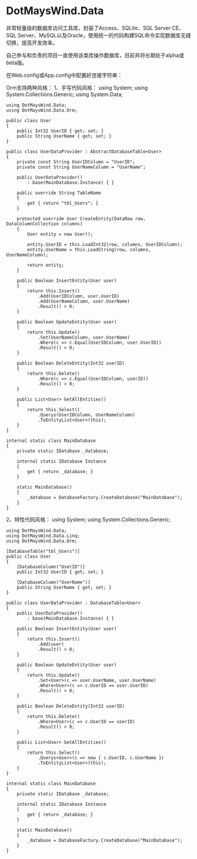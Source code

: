 DotMaysWind.Data
================

非常轻量级的数据库访问工具库，封装了Access、SQLite、SQL Server CE、SQL Server、MySQL以及Oracle，使用统一的代码构建SQL命令实现数据库无缝切换，提高开发效率。

自己参与和负责的项目一直使用该类库操作数据库，目前并将长期处于alpha或beta版。

在Web.config或App.config中配置好连接字符串：
    <connectionStrings>
    <add name="MainDatabase" connectionString="Data Source=SERVER_ADDRESS;Initial Catalog=DATABASE_NAME;Pooling=true;User ID='USERNAME';Password='PASSWORD';" providerName="System.Data.SqlClient"/>
    </connectionStrings>

Orm支持两种风格：
1、手写代码风格：
    using System;
    using System.Collections.Generic;
    using System.Data;

    using DotMaysWind.Data;
    using DotMaysWind.Data.Orm;

    public class User
    {
        public Int32 UserID { get; set; }
        public String UserName { get; set; }
    }

    public class UserDataProvider : AbstractDatabaseTable<User>
    {
        private const String UserIDColumn = "UserID";
        private const String UserNameColumn = "UserName";

        public UserDataProvider()
            : base(MainDatabase.Instance) { }

        public override String TableName
        {
            get { return "tbl_Users"; }
        }

        protected override User CreateEntity(DataRow row, DataColumnCollection columns)
        {
            User entity = new User();

            entity.UserID = this.LoadInt32(row, columns, UserIDColumn);
            entity.UserName = this.LoadString(row, columns, UserNameColumn);

            return entity;
        }

        public Boolean InsertEntity(User user)
        {
            return this.Insert()
                .Add(UserIDColumn, user.UserID)
                .Add(UserNameColumn, user.UserName)
                .Result() > 0;
        }

        public Boolean UpdateEntity(User user)
        {
            return this.Update()
                .Set(UserNameColumn, user.UserName)
                .Where(c => c.Equal(UserIDColumn, user.UserID))
                .Result() > 0;
        }

        public Boolean DeleteEntity(Int32 userID)
        {
            return this.Delete()
                .Where(c => c.Equal(UserIDColumn, userID))
                .Result() > 0;
        }

        public List<User> GetAllEntities()
        {
            return this.Select()
                .Querys(UserIDColumn, UserNameColumn)
                .ToEntityList<User>(this);
        }
    }

    internal static class MainDatabase
    {
        private static IDatabase _database;

        internal static IDatabase Instance
        {
            get { return _database; }
        }

        static MainDatabase()
        {
            _database = DatabaseFactory.CreateDatabase("MainDatabase");
        }
    }

2、特性代码风格：
    using System;
    using System.Collections.Generic;

    using DotMaysWind.Data;
    using DotMaysWind.Data.Linq;
    using DotMaysWind.Data.Orm;

    [DatabaseTable("tbl_Users")]
    public class User
    {
        [DatabaseColumn("UserID")]
        public Int32 UserID { get; set; }

        [DatabaseColumn("UserName")]
        public String UserName { get; set; }
    }

    public class UserDataProvider : DatabaseTable<User>
    {
        public UserDataProvider()
            : base(MainDatabase.Instance) { }

        public Boolean InsertEntity(User user)
        {
            return this.Insert()
                .Add(user)
                .Result() > 0;
        }

        public Boolean UpdateEntity(User user)
        {
            return this.Update()
                .Set<User>(c => user.UserName, user.UserName)
                .Where<User>(c => c.UserID == user.UserID)
                .Result() > 0;
        }

        public Boolean DeleteEntity(Int32 userID)
        {
            return this.Delete()
                .Where<User>(c => c.UserID == userID)
                .Result() > 0;
        }

        public List<User> GetAllEntities()
        {
            return this.Select()
                .Querys<User>(c => new { c.UserID, c.UserName })
                .ToEntityList<User>(this);
        }
    }

    internal static class MainDatabase
    {
        private static IDatabase _database;

        internal static IDatabase Instance
        {
            get { return _database; }
        }

        static MainDatabase()
        {
            _database = DatabaseFactory.CreateDatabase("MainDatabase");
        }
    }
